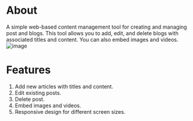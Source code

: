 # About 
A simple web-based content management tool for creating and managing post and blogs. This tool allows you to add, edit, and delete blogs with associated titles and content. You can also embed images and videos.
![image](https://github.com/abhaykumarmandal/Bharat-Intern/assets/112566463/a0249eeb-a690-4a3c-a9c5-10429f9b30b9)


# Features
1. Add new articles with titles and content.
2. Edit existing posts.
3. Delete post.
4. Embed images and videos.
5. Responsive design for different screen sizes.

